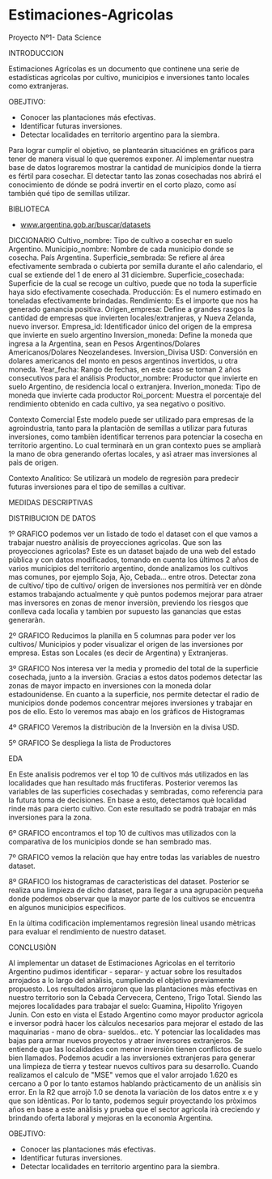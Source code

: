 # Estimaciones-Agricolas
Proyecto Nº1- Data Science

INTRODUCCION 

Estimaciones Agrícolas es un documento que continene una serie de estadísticas agrícolas por cultivo, municipios e
inversiones tanto locales como extranjeras. 

OBEJTIVO:
 * Conocer las plantaciones más efectivas.
 * Identificar futuras inversiones.
 * Detectar localidades en territorio argentino para la siembra.

Para lograr cumplir el objetivo, se plantearán situaciónes en gráficos para tener de manera visual lo que queremos
exponer. Al implementar nuestra base de datos lograremos mostrar la cantidad de municipios donde la tierra es fértil para
cosechar. El detectar tanto las zonas cosechadas nos abrirá el conocimiento de dónde se podrá invertir en el corto plazo,
como así también qué tipo de semillas utilizar.

BIBLIOTECA 
* www.argentina.gob.ar/buscar/datasets

DICCIONARIO
Cultivo_nombre: Tipo de cultivo a cosechar en suelo Argentino.
Municipio_nombre: Nombre de cada municipio donde se cosecha. País Argentina.
Superficie_sembrada: Se refiere al área efectivamente sembrada o cubierta por
semilla durante el año calendario, el cual se extiende del 1 de enero al 31 diciembre.
Superficie_cosechada: Superficie de la cual se recoge un cultivo, puede que no toda la superficie haya sido efectivamente
cosechada.
Producción: Es el numero estimado en toneladas efectivamente brindadas.
Rendimiento: Es el importe que nos ha generado ganancia positiva.
Origen_empresa: Define a grandes rasgos la cantidad de empresas que invierten locales/extranjeras, y Nueva Zelanda, nuevo inversor.
Empresa_id: Identificador único del origen de la empresa que invierte en suelo argentino
Inversion_moneda: Define la moneda que ingresa a la Argentina, sean en Pesos Argentinos/Dolares Americanos/Dolares Neozelandeses.
Inversion_Divisa USD: Conversión en dolares americanos del monto en pesos argentinos invertidos, u otra moneda.
Year_fecha: Rango de fechas, en este caso se toman 2 años consecutivos para el análisis
Productor_nombre: Productor que invierte en suelo Argentino, de residencia local o extranjera.
Inverion_moneda: Tipo de moneda que invierte cada productor
Roi_porcent: Muestra el porcentaje del rendimiento obtenido en cada cultivo, ya sea negativo o positivo.


Contexto Comercial
Este modelo puede ser utilizado para empresas de la agroindustria, tanto para la plantaciòn de semillas a utilizar para futuras inversiones, como tambièn identificar terrenos para potenciar la cosecha en territorio argentino. Lo cual terminarà en un gran contexto pues se ampliarà la mano de obra generando ofertas locales, y asì atraer mas inversiones al paìs de origen.

Contexto Analìtico: Se utilizarà un modelo de regresiòn para predecir futuras inversiones para el tipo de semillas a cultivar.

MEDIDAS DESCRIPTIVAS

DISTRIBUCION DE DATOS


1º GRAFICO podemos ver un listado de todo el dataset con el que vamos a trabajar nuestro anàlisis de proyecciones agrìcolas. Que son las proyecciones agrìcolas? Este es un dataset bajado de una web del estado pùblica y con datos modificados, tomando en cuenta los ùltimos 2 años de varios municipios del territorio argentino, donde analizamos los cultivos mas comunes, por ejemplo Soja, Ajo, Cebada... entre otros.
Detectar zona de cultivo/ tipo de cultivo/ origen de inversiones nos permitirà ver en dònde estamos trabajando actualmente y què puntos podemos mejorar para atraer mas inversores en zonas de menor inversiòn, previendo los riesgos que conlleva cada localìa y tambien por supuesto las ganancias que estas generaràn.

2º GRAFICO Reducimos la planilla en 5 columnas para poder ver los cultivos/ Municipios y poder visualizar el origen de las inversiones por empresa. Estas son Locales (es decir de Argentina) y Extranjeras.

3º GRAFICO Nos interesa ver la media y promedio del total de la superficie cosechada, junto a la inversiòn. Gracias a estos datos podemos detectar las zonas de mayor impacto en inversiones con la moneda dolar estadounidense. En cuanto a la superficie, nos permite detectar el radio de municipios donde podemos concentrar mejores inversiones y trabajar en pos de ello.
Esto lo veremos mas abajo en los gràficos de Histogramas

4º GRAFICO Veremos la distribuciòn de la Inversiòn en la divisa USD.

5º GRAFICO Se despliega la lista de Productores

EDA

En Este analisis podremos ver el top 10 de cultivos más utilizados en las localidades que han resultado más fructìferas. Posterior veremos las variables de las superficies cosechadas y sembradas, como referencia para la futura toma de decisiones. En base a esto, detectamos què localidad rinde más para cierto cultivo. Con este resultado se podrà trabajar en más inversiones para la zona.

6º GRAFICO encontramos el top 10 de cultivos mas utilizados con la comparativa de los municipios donde se han sembrado mas.

7º GRAFICO vemos la relaciòn que hay entre todas las variables de nuestro dataset.

8º GRAFICO los histogramas de caracterìsticas del dataset. Posterior se realiza una limpieza de dicho dataset, para llegar a una agrupaciòn pequeña donde podemos observar que la mayor parte de los cultivos se encuentra en algunos municipios especìficos.

En la ùltima codificaciòn implementamos regresiòn lineal usando mètricas para evaluar el rendimiento de nuestro dataset.

CONCLUSIÒN

Al implementar un dataset de Estimaciones Agrìcolas en el territorio Argentino pudimos identificar - separar- y actuar sobre los resultados arrojados a lo largo del anàlisis, cumpliendo el objetivo previamente propuesto.
Los resultados arrojaron que las plantaciones màs efectivas en nuestro territorio son la Cebada Cervecera, Centeno, Trigo Total. Siendo las mejores localidades para trabajar el suelo: Guamina, Hipolito Yrigoyen Junin.
Con esto en vista el Estado Argentino como mayor productor agrìcola e inversor podrà hacer los càlculos necesarios para mejorar el estado de las maquinarias - mano de obra- sueldos.. etc. Y potenciar las localidades mas bajas para armar nuevos proyectos y atraer inversores extranjeros. 
Se entiende que las localidades con menor inversiòn tienen conflictos de suelo bien llamados. Podemos acudir a las inversiones extranjeras para generar una limpieza de tierra y testear nuevos cultivos para su desarrollo.
Cuando realizamos el calculo de "MSE" vemos que el valor arrojado 1.620 es cercano a 0 por lo tanto estamos hablando pràcticamento de un anàlisis sin error.  En la R2 que arrojò 1.0 se denota la variaciòn de los datos entre x e y que son idènticas. 
Por lo tanto, podemos seguir proyectando los pròximos años en base a este anàlisis y prueba que el sector agrìcola irà creciendo y brindando oferta laboral y mejoras en la economìa Argentina.


OBEJTIVO:
 * Conocer las plantaciones más efectivas.
 * Identificar futuras inversiones.
 * Detectar localidades en territorio argentino para la siembra.



